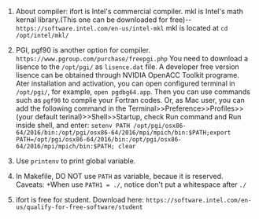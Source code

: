 1. About compiler:
        ifort is Intel's commercial compiler.
        mkl is Intel's math kernal library.(This one can be downloaded for free)--`https://software.intel.com/en-us/intel-mkl`
        mkl is located at `cd /opt/intel/mkl/`

2. PGI, pgf90 is another option for compiler. `https://www.pgroup.com/purchase/freepgi.php`
        You need to download a lisence to the `/opt/pgi/` as `lisence.dat` file. A developer free version lisence can be obtained through NVIDIA OpenACC Toolkit programe.
        Ater installation and activation, you can open configured terminal in `/opt/pgi/`, for example, `open pgdbg64.app`. Then you can use commands such as `pgf90` to complie your Fortran codes.
        Or, as Mac user, you can add the following command in the Terminal>>Preference>>Profiles>>(your default terinal)>>Shell>>Startup, check Run command and Run inside shell, and enter: `setenv PATH /opt/pgi/osx86-64/2016/bin:/opt/pgi/osx86-64/2016/mpi/mpich/bin:$PATH;export PATH=/opt/pgi/osx86-64/2016/bin:/opt/pgi/osx86-64/2016/mpi/mpich/bin:$PATH; clear`

3. Use `printenv` to print global variable.

4. In Makefile, DO NOT use `PATH` as variable, becaue it is reserved. Caveats:
  +When use `PATH1 = ./`, notice don't put a whitespace after `./`

5. ifort is free for student. Download here: `https://software.intel.com/en-us/qualify-for-free-software/student`
